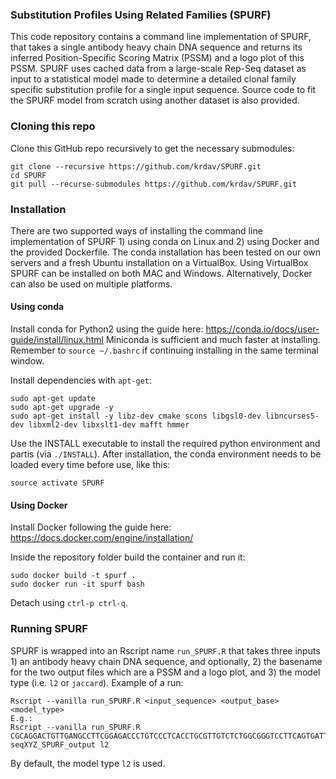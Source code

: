### Substitution Profiles Using Related Families (SPURF)

This code repository contains a command line implementation of SPURF, that takes a single antibody heavy chain DNA sequence and returns its inferred Position-Specific Scoring Matrix (PSSM) and a logo plot of this PSSM.
SPURF uses cached data from a large-scale Rep-Seq dataset as input to a statistical model made to determine a detailed clonal family specific substitution profile for a single input sequence.
Source code to fit the SPURF model from scratch using another dataset is also provided.


### Cloning this repo

Clone this GitHub repo recursively to get the necessary submodules:
```
git clone --recursive https://github.com/krdav/SPURF.git
cd SPURF
git pull --recurse-submodules https://github.com/krdav/SPURF.git
```

### Installation

There are two supported ways of installing the command line implementation of SPURF 1) using conda on Linux and 2) using Docker and the provided Dockerfile.
The conda installation has been tested on our own servers and a fresh Ubuntu installation on a VirtualBox.
Using VirtualBox SPURF can be installed on both MAC and Windows.
Alternatively, Docker can also be used on multiple platforms.


#### Using conda

Install conda for Python2 using the guide here: https://conda.io/docs/user-guide/install/linux.html
Miniconda is sufficient and much faster at installing.
Remember to `source ~/.bashrc` if continuing installing in the same terminal window.


Install dependencies with `apt-get`:
```
sudo apt-get update
sudo apt-get upgrade -y
sudo apt-get install -y libz-dev cmake scons libgsl0-dev libncurses5-dev libxml2-dev libxslt1-dev mafft hmmer
```

Use the INSTALL executable to install the required python environment and partis (via `./INSTALL`).
After installation, the conda environment needs to be loaded every time before use, like this:
```
source activate SPURF
```


#### Using Docker

Install Docker following the guide here: https://docs.docker.com/engine/installation/

Inside the repository folder build the container and run it:
```
sudo docker build -t spurf .
sudo docker run -it spurf bash
```

Detach using `ctrl-p ctrl-q`.


### Running SPURF

SPURF is wrapped into an Rscript name `run_SPURF.R` that takes three inputs 1) an antibody heavy chain DNA sequence, and optionally, 2) the basename for the two output files which are a PSSM and a logo plot, and 3) the model type (i.e. `l2` or `jaccard`).
Example of a run:
```
Rscript --vanilla run_SPURF.R <input_sequence> <output_base> <model_type>
E.g.:
Rscript --vanilla run_SPURF.R CGCAGGACTGTTGANGCCTTCGGAGACCCTGTCCCTCACCTGCGTTGTCTCTGGCGGGTCCTTCAGTGATTACTACTGGAGCTGGATCCATCAGCCCCCAGGGAAGGGGCTGGAGTGGATTGGGGAAATCAATCATAGTGGGAGCACCAACTACAACCCGTCCCTCGAAAGTCGAGCCACCATATCAGTAGACACGTCCCAGAACAACCTCTCCCTGAAGCTGAGCTCTGTGACCGCCGCGGACTCGGCTGTGTATTACTGTGCGAGAGGCCCGACTACAATGGCTCACGACTTTGACTACTGGGGCCAGGGAACCCTGGTCACC seqXYZ_SPURF_output l2
```
By default, the model type `l2` is used.


